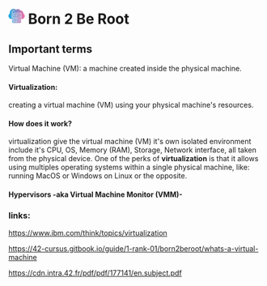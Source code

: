# <img src="cloud.png" alt="virtual machine" width="32" height="32"> Born 2 Be Root

## Important terms

Virtual Machine (VM): a machine created inside the physical machine.

#### Virtualization:
creating a virtual machine (VM) using your physical machine's resources.

#### How does it work?
virtualization give the virtual machine (VM) it's own isolated environment include it's CPU, OS, Memory (RAM), Storage, Network interface, all taken from the physical device. One of the perks of <strong>virtualization</strong> is that it allows using multiples operating systems within a single physical machine, like: running MacOS or Windows on Linux or the opposite.

#### Hypervisors -aka Virtual Machine Monitor (VMM)-


### links:

https://www.ibm.com/think/topics/virtualization

https://42-cursus.gitbook.io/guide/1-rank-01/born2beroot/whats-a-virtual-machine

https://cdn.intra.42.fr/pdf/pdf/177141/en.subject.pdf